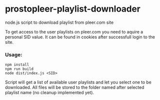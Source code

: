 # prostopleer-playlist-downloader
node.js script to download playlist from pleer.com site

To get access to the user playlists on pleer.com you need to aquire a personal SID value. It can be found in cookies after successfull login to the site.

### Usage:
```
npm install
npm run build
node dist/index.js <SID>
```

Script will get a list of available user playlists and let you select one to be downloaded. All files will be stored to the folder named after selected playlist name (no cleanup implemented yet).
